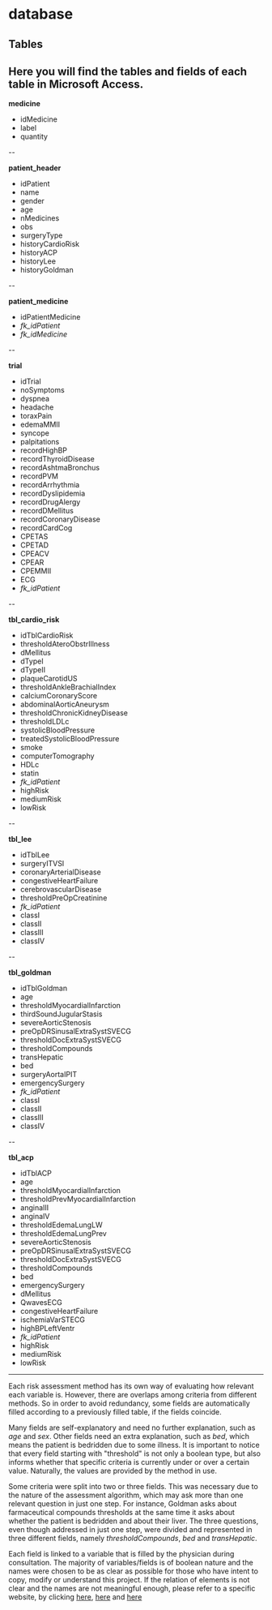 ﻿# database

## Tables

Here you will find the tables and fields of each table in Microsoft Access.
--

**medicine**
* idMedicine
* label
* quantity

--

**patient_header**
* idPatient
* name
* gender
* age
* nMedicines
* obs
* surgeryType
* historyCardioRisk
* historyACP
* historyLee
* historyGoldman

--

**patient_medicine**
* idPatientMedicine
* *fk_idPatient*
* *fk_idMedicine*

--

**trial**
* idTrial
* noSymptoms
* dyspnea
* headache
* toraxPain
* edemaMMII
* syncope
* palpitations
* recordHighBP
* recordThyroidDisease
* recordAshtmaBronchus
* recordPVM
* recordArrhythmia
* recordDyslipidemia
* recordDrugAlergy
* recordDMellitus
* recordCoronaryDisease
* recordCardCog
* CPETAS
* CPETAD
* CPEACV
* CPEAR
* CPEMMII
* ECG
* *fk_idPatient*

--

**tbl_cardio_risk**
* idTblCardioRisk
* thresholdAteroObstrIllness
* dMellitus
* dTypeI
* dTypeII
* plaqueCarotidUS
* thresholdAnkleBrachialIndex
* calciumCoronaryScore
* abdominalAorticAneurysm
* thresholdChronicKidneyDisease
* thresholdLDLc
* systolicBloodPressure
* treatedSystolicBloodPressure
* smoke
* computerTomography
* HDLc
* statin
* *fk_idPatient*
* highRisk
* mediumRisk
* lowRisk

--

**tbl_lee**
* idTblLee
* surgeryITVSI
* coronaryArterialDisease
* congestiveHeartFailure
* cerebrovascularDisease
* thresholdPreOpCreatinine
* *fk_idPatient*
* classI
* classII
* classIII
* classIV

--

**tbl_goldman**
* idTblGoldman
* age
* thresholdMyocardialInfarction
* thirdSoundJugularStasis
* severeAorticStenosis
* preOpDRSinusalExtraSystSVECG
* thresholdDocExtraSystSVECG
* thresholdCompounds
* transHepatic
* bed
* surgeryAortaIPIT
* emergencySurgery
* *fk_idPatient*
* classI
* classII
* classIII
* classIV

--

**tbl_acp**
* idTblACP
* age
* thresholdMyocardialInfarction
* thresholdPrevMyocardialInfarction
* anginaIII
* anginaIV
* thresholdEdemaLungLW
* thresholdEdemaLungPrev
* severeAorticStenosis
* preOpDRSinusalExtraSystSVECG
* thresholdDocExtraSystSVECG
* thresholdCompounds
* bed
* emergencySurgery
* dMellitus
* QwavesECG
* congestiveHeartFailure
* ischemiaVarSTECG
* highBPLeftVentr
* *fk_idPatient*
* highRisk
* mediumRisk
* lowRisk

---

Each risk assessment method has its own way of evaluating how relevant each variable is. However, there are overlaps among criteria from different methods. So in order to avoid redundancy, some fields are automatically filled according to a previously filled table, if the fields coincide.

Many fields are self-explanatory and need no further explanation, such as *age* and *sex*. Other fields need an extra explanation, such as *bed*, which means the patient is bedridden due to some illness. It is important to notice that every field starting with "threshold" is not only a boolean type, but also informs whether that specific criteria is currently under or over a certain value. Naturally, the values are provided by the method in use.

Some criteria were split into two or three fields. This was necessary due to the nature of the assessment algorithm, which may ask more than one relevant question in just one step. For instance, Goldman asks about farmaceutical compounds thresholds at the same time it asks about whether the  patient is bedridden and about their liver. The three questions, even though addressed in just one step, were divided and represented in three different fields, namely *thresholdCompounds*, *bed* and *transHepatic*.

Each field is linked to a variable that is filled by the physician during consultation. The majority of variables/fields is of boolean nature and the names were chosen to be as clear as possible for those who have intent to copy, modify or understand this project. If the relation of elements is not clear and the names are not meaningful enough, please refer to a specific website, by clicking [here](https://qxmd.com/calculate/calculator_195/revised-cardiac-risk-index-lee-criteria), [here](https://www.acponline.org/) and [here](https://reference.medscape.com/calculator/cardiac-risk-noncardiac-surgery-goldman)
